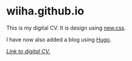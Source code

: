 # wiiha.github.io

This is my digital CV. It is design using [new.css](https://newcss.net/).

I have now also added a blog using [Hugo](https://gohugo.io/).

[*Link to digital CV.*](https://wiiha.github.io)